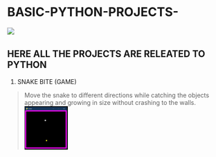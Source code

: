 # BASIC-PYTHON-PROJECTS-

<img src= [image](https://user-images.githubusercontent.com/75584422/124364252-e3644280-dc5d-11eb-9535-2b36d47d9ef4.png >

HERE ALL THE PROJECTS ARE RELEATED TO PYTHON 
---------------------------------------------

1. SNAKE BITE (GAME)
  > Move the snake to different directions while catching the objects appearing and growing in size without crashing to the walls.
  > <img src="IMAGES/SNAKE.jpg" width="100" height="100" align="middle" />

 

